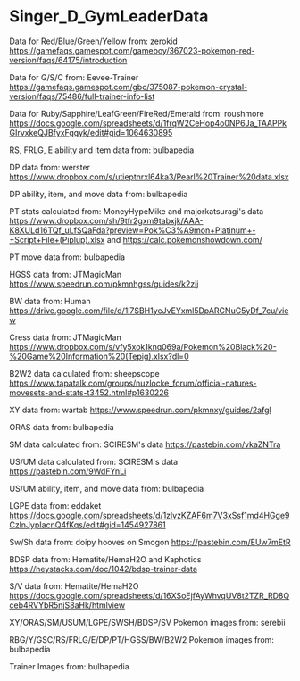 # Singer_D_GymLeaderData

Data for Red/Blue/Green/Yellow from: zerokid https://gamefaqs.gamespot.com/gameboy/367023-pokemon-red-version/faqs/64175/introduction

Data for G/S/C from: Eevee-Trainer https://gamefaqs.gamespot.com/gbc/375087-pokemon-crystal-version/faqs/75486/full-trainer-info-list 

Data for Ruby/Sapphire/LeafGreen/FireRed/Emerald from: roushmore https://docs.google.com/spreadsheets/d/1frqW2CeHop4o0NP6Ja_TAAPPkGIrvxkeQJBfyxFggyk/edit#gid=1064630895 

RS, FRLG, E ability and item data from: bulbapedia

DP data from: werster https://www.dropbox.com/s/utieptnrxl64ka3/Pearl%20Trainer%20data.xlsx 

DP ability, item, and move data from: bulbapedia

PT stats calculated from: MoneyHypeMike and majorkatsuragi's data https://www.dropbox.com/sh/9tfr2gxm9tabxjk/AAA-K8XULd16TQf_uLfSQaFda?preview=Pok%C3%A9mon+Platinum+-+Script+File+(Piplup).xlsx and https://calc.pokemonshowdown.com/

PT move data from: bulbapedia

HGSS data from: JTMagicMan https://www.speedrun.com/pkmnhgss/guides/k2zij 

BW data from: Human https://drive.google.com/file/d/1l7SBH1yeJvEYxml5DpARCNuC5yDf_7cu/view 

Cress data from: JTMagicMan https://www.dropbox.com/s/vfy5xok1knq069a/Pokemon%20Black%20-%20Game%20Information%20(Tepig).xlsx?dl=0 

B2W2 data calculated from: sheepscope https://www.tapatalk.com/groups/nuzlocke_forum/official-natures-movesets-and-stats-t3452.html#p1630226 

XY data from: wartab https://www.speedrun.com/pkmnxy/guides/2afgl

ORAS data from: bulbapedia

SM data calculated from: SCIRESM's data https://pastebin.com/vkaZNTra  

US/UM data calculated from: SCIRESM's data https://pastebin.com/9WdFYnLi  

US/UM ability, item, and move data from: bulbapedia

LGPE data from: eddaket https://docs.google.com/spreadsheets/d/1zlvzKZAF6m7V3xSsf1md4HGge9CzlnJypIacnQ4fKqs/edit#gid=1454927861 

Sw/Sh data from: doipy hooves on Smogon https://pastebin.com/EUw7mEtR 

BDSP data from: Hematite/HemaH2O and Kaphotics https://heystacks.com/doc/1042/bdsp-trainer-data 

S/V data from: Hematite/HemaH2O https://docs.google.com/spreadsheets/d/16XSoEjfAyWhvqUV8t2TZR_RD8Qceb4RVYbR5njS8aHk/htmlview

XY/ORAS/SM/USUM/LGPE/SWSH/BDSP/SV Pokemon images from: serebii

RBG/Y/GSC/RS/FRLG/E/DP/PT/HGSS/BW/B2W2 Pokemon images from: bulbapedia

Trainer Images from: bulbapedia